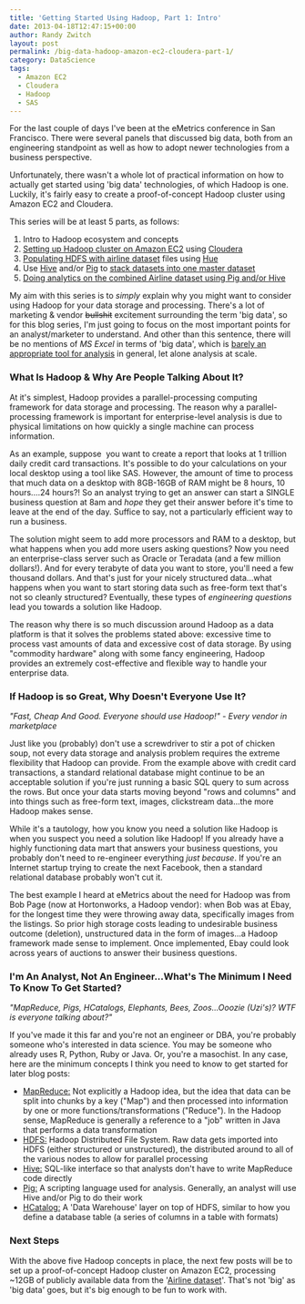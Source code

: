 ```yaml
---
title: 'Getting Started Using Hadoop, Part 1: Intro'
date: 2013-04-18T12:47:15+00:00
author: Randy Zwitch
layout: post
permalink: /big-data-hadoop-amazon-ec2-cloudera-part-1/
category: DataScience
tags:
  - Amazon EC2
  - Cloudera
  - Hadoop
  - SAS
---
```

For the last couple of days I've been at the eMetrics conference in San Francisco. There were several panels that discussed big data, both from an engineering standpoint as well as how to adopt newer technologies from a business perspective.

Unfortunately, there wasn't a whole lot of practical information on how to actually get started using 'big data' technologies, of which Hadoop is one.  Luckily, it's fairly easy to create a proof-of-concept Hadoop cluster using Amazon EC2 and Cloudera.

This series will be at least 5 parts, as follows:

  1. Intro to Hadoop ecosystem and concepts
  2. [Setting up Hadoop cluster on Amazon EC2](http://randyzwitch.com/big-data-hadoop-amazon-ec2-cloudera-part-2/ "Setting up Hadoop Cluster on Amazon EC2") using <a title="Cloudera Amazon EC2" href="http://blog.cloudera.com/blog/2013/03/how-to-create-a-cdh-cluster-on-amazon-ec2-via-cloudera-manager/" target="_blank">Cloudera</a>
  3. <a title="Populating HDFS using Hue" href="http://randyzwitch.com/uploading-data-hadoop-amazon-ec2-cloudera-part-3/" target="_blank">Populating HDFS with airline dataset</a> files using <a title="Hadoop Hue" href="http://cloudera.github.io/hue/" target="_blank">Hue</a>
  4. Use <a title="Hive joins" href="https://cwiki.apache.org/Hive/languagemanual-joins.html" target="_blank">Hive</a> and/or <a title="Apache Pig" href="http://pig.apache.org/" target="_blank">Pig</a> to <a title="Creating Tables with Hive" href="http://randyzwitch.com/hadoop-creating-tables-hive/" target="_blank">stack datasets into one master dataset</a>
  5. <a title="Analysis using Pig & Hive" href="http://randyzwitch.com/getting-started-hadoop-hive-pig/" target="_blank">Doing analytics on the combined Airline dataset using Pig and/or Hive</a>

My aim with this series is to _simply_ explain why you might want to consider using Hadoop for your data storage and processing. There's a lot of marketing & vendor <del>bullshit</del> excitement surrounding the term 'big data', so for this blog series, I'm just going to focus on the most important points for an analyst/marketer to understand. And other than this sentence, there will be no mentions of _MS Excel_ in terms of 'big data', which is <a title="Use R not Excel" href="http://blog.revolutionanalytics.com/2013/04/more-reasons-not-to-use-excel-for-modeling.html" target="_blank">barely an appropriate tool for analysis</a> in general, let alone analysis at scale.

### What Is Hadoop & Why Are People Talking About It?

At it's simplest, Hadoop provides a parallel-processing computing framework for data storage and processing. The reason why a parallel-processing framework is important for enterprise-level analysis is due to physical limitations on how quickly a single machine can process information.

As an example, suppose  you want to create a report that looks at 1 trillion daily credit card transactions. It's possible to do your calculations on your local desktop using a tool like SAS. However, the amount of time to process that much data on a desktop with 8GB-16GB of RAM might be 8 hours, 10 hours....24 hours?! So an analyst trying to get an answer can start a SINGLE business question at 8am and _hope_ they get their answer before it's time to leave at the end of the day. Suffice to say, not a particularly efficient way to run a business.

The solution might seem to add more processors and RAM to a desktop, but what happens when you add more users asking questions? Now you need an enterprise-class server such as Oracle or Teradata (and a few million dollars!). And for every terabyte of data you want to store, you'll need a few thousand dollars. And that's just for your nicely structured data...what happens when you want to start storing data such as free-form text that's not so cleanly structured? Eventually, these types of _engineering questions_ lead you towards a solution like Hadoop.

The reason why there is so much discussion around Hadoop as a data platform is that it solves the problems stated above: excessive time to process vast amounts of data and excessive cost of data storage. By using "commodity hardware" along with some fancy engineering, Hadoop provides an extremely cost-effective and flexible way to handle your enterprise data.

### If Hadoop is so Great, Why Doesn't Everyone Use It?

_"Fast, Cheap And Good. Everyone should use Hadoop!" - Every vendor in marketplace_

Just like you (probably) don't use a screwdriver to stir a pot of chicken soup, not every data storage and analysis problem requires the extreme flexibility that Hadoop can provide. From the example above with credit card transactions, a standard relational database might continue to be an acceptable solution if you're just running a basic SQL query to sum across the rows. But once your data starts moving beyond "rows and columns" and into things such as free-form text, images, clickstream data...the more Hadoop makes sense.

While it's a tautology, how you know you need a solution like Hadoop is when you suspect you need a solution like Hadoop! If you already have a highly functioning data mart that answers your business questions, you probably don't need to re-engineer everything _just because_. If you're an Internet startup trying to create the next Facebook, then a standard relational database probably won't cut it.

The best example I heard at eMetrics about the need for Hadoop was from Bob Page (now at Hortonworks, a Hadoop vendor): when Bob was at Ebay, for the longest time they were throwing away data, specifically images from the listings. So prior high storage costs leading to undesirable business outcome (deletion), unstructured data in the form of images...a Hadoop framework made sense to implement. Once implemented, Ebay could look across years of auctions to answer their business questions.

### I'm An Analyst, Not An Engineer...What's The Minimum I Need To Know To Get Started?

_"MapReduce, Pigs, HCatalogs, Elephants, Bees, Zoos...Ooozie (Uzi's)? WTF is everyone talking about?"_

If you've made it this far and you're not an engineer or DBA, you're probably someone who's interested in data science. You may be someone who already uses R, Python, Ruby or Java. Or, you're a masochist. In any case, here are the minimum concepts I think you need to know to get started for later blog posts:

  * <span style="text-decoration: underline;">MapReduce:</span> Not explicitly a Hadoop idea, but the idea that data can be split into chunks by a key ("Map") and then processed into information by one or more functions/transformations ("Reduce"). In the Hadoop sense, MapReduce is generally a reference to a "job" written in Java that performs a data transformation
  * <span style="text-decoration: underline;">HDFS:</span> Hadoop Distributed File System. Raw data gets imported into HDFS (either structured or unstructured), the distributed around to all of the various nodes to allow for parallel processing
  * <span style="text-decoration: underline;">Hive:</span> SQL-like interface so that analysts don't have to write MapReduce code directly
  * <span style="text-decoration: underline;">Pig:</span> A scripting language used for analysis. Generally, an analyst will use Hive and/or Pig to do their work
  * <span style="text-decoration: underline;">HCatalog:</span> A 'Data Warehouse' layer on top of HDFS, similar to how you define a database table (a series of columns in a table with formats)

### Next Steps

With the above five Hadoop concepts in place, the next few posts will be to set up a proof-of-concept Hadoop cluster on Amazon EC2, processing ~12GB of publicly available data from the '<a title="Airline dataset" href="http://stat-computing.org/dataexpo/2009/the-data.html" target="_blank">Airline dataset</a>'. That's not 'big' as 'big data' goes, but it's big enough to be fun to work with.
